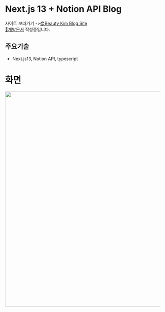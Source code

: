 # Next.js 13 + Notion API Blog

사이트 보러가기 ->[😎Beauty Kim Blog Site](https://beautykimnotionblog-1mm8tyh6u-beautykims-projects.vercel.app/)  
[📄개발문서](https://ahreumi.notion.site/2024-7c770cbd52f84127801f50d2459add1c?pvs=4) 작성중입니다.

## 주요기술

- Next.js13, Notion API, typescript

# 화면

<center>
  <img width="700" src="./public/notion.gif">
</center>
